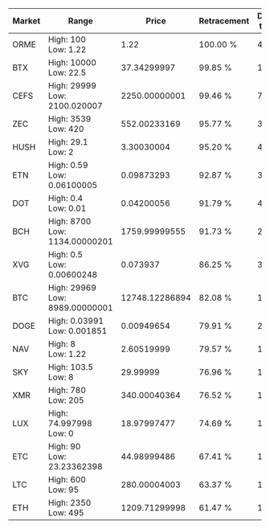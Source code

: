 | Market | Range | Price| Retracement | Doubles to 50% |
| --- | --- | --- | --- | --- |
| ORME | High: 100<br />Low: 1.22 | 1.22 | 100.00 % | 41.48 |
| BTX | High: 10000<br />Low: 22.5 | 37.34299997 | 99.85 % | 134.20 |
| CEFS | High: 29999<br />Low: 2100.020007 | 2250.00000001 | 99.46 % | 7.13 |
| ZEC | High: 3539<br />Low: 420 | 552.00233169 | 95.77 % | 3.59 |
| HUSH | High: 29.1<br />Low: 2 | 3.30030004 | 95.20 % | 4.71 |
| ETN | High: 0.59<br />Low: 0.06100005 | 0.09873293 | 92.87 % | 3.30 |
| DOT | High: 0.4<br />Low: 0.01 | 0.04200056 | 91.79 % | 4.88 |
| BCH | High: 8700<br />Low: 1134.00000201 | 1759.99999555 | 91.73 % | 2.79 |
| XVG | High: 0.5<br />Low: 0.00600248 | 0.073937 | 86.25 % | 3.42 |
| BTC | High: 29969<br />Low: 8989.00000001 | 12748.12286894 | 82.08 % | 1.53 |
| DOGE | High: 0.03991<br />Low: 0.001851 | 0.00949654 | 79.91 % | 2.20 |
| NAV | High: 8<br />Low: 1.22 | 2.60519999 | 79.57 % | 1.77 |
| SKY | High: 103.5<br />Low: 8 | 29.99999 | 76.96 % | 1.86 |
| XMR | High: 780<br />Low: 205 | 340.00040364 | 76.52 % | 1.45 |
| LUX | High: 74.997998<br />Low: 0 | 18.97997477 | 74.69 % | 1.98 |
| ETC | High: 90<br />Low: 23.23362398 | 44.98999486 | 67.41 % | 1.26 |
| LTC | High: 600<br />Low: 95 | 280.00004003 | 63.37 % | 1.24 |
| ETH | High: 2350<br />Low: 495 | 1209.71299998 | 61.47 % | 1.18 |
